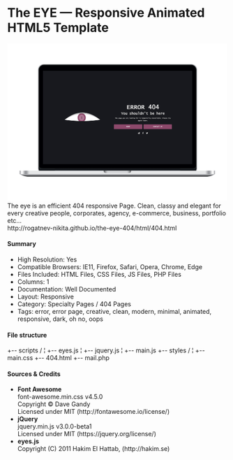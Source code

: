 # The EYE — Responsive Animated HTML5 Template
<img src="./dev/preview/preview-1.png">
The eye is an efficient 404 responsive Page. Clean, classy and elegant for every creative people, corporates, agency, e-commerce, business, portfolio etc…<br>
http://rogatnev-nikita.github.io/the-eye-404/html/404.html

<h4>Summary</h4>
<ul>
  <li>High Resolution: Yes</li>
  <li>Compatible Browsers: IE11, Firefox, Safari, Opera, Chrome, Edge</li>
  <li>Files Included: HTML Files, CSS Files, JS Files, PHP Files</li>
  <li>Columns: 1</li>
  <li>Documentation: Well Documented</li>
  <li>Layout: Responsive</li>
  <li>Category: Specialty Pages / 404 Pages</li>
  <li>Tags: error, error page, creative, clean, modern, minimal, animated, responsive, dark, oh no, oops</li>
</ul>

<h4>File structure</h4>
    +-- scripts /
    ¦	+-- eyes.js
    ¦	+-- jquery.js
    ¦	+-- main.js
    +-- styles /
    ¦    +-- main.css
    +-- 404.html
    +-- mail.php
    
<h4>Sources & Credits</h4>
<ul>
  <li>
    <strong>Font Awesome</strong><br>
    font-awesome.min.css v4.5.0<br>
    Copyright © Dave Gandy<br>
    Licensed under MIT (http://fontawesome.io/license/)
  </li>                
  <li>
    <strong>jQuery</strong><br>
    jquery.min.js v3.0.0-beta1<br>
    Licensed under MIT (https://jquery.org/license/)
  </li>
  <li>
    <strong>eyes.js</strong><br>
    Copyright (C) 2011 Hakim El Hattab, (http://hakim.se)
  </li>
</ul>
